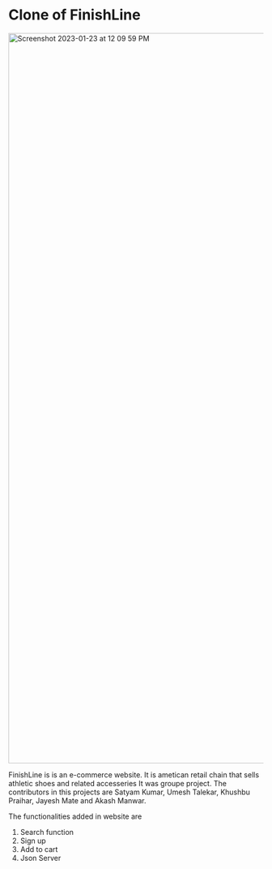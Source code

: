 # Clone of FinishLine
<img width="1440" alt="Screenshot 2023-01-23 at 12 09 59 PM" src="https://user-images.githubusercontent.com/112842012/213980290-5a2728a1-e7db-4a1d-8626-fc9abcc48a7d.png">

FinishLine is is an e-commerce website. It is ametican retail chain that sells athletic shoes and related accesseries 
It was groupe project. The contributors in this projects are Satyam Kumar, Umesh Talekar, Khushbu Praihar, Jayesh Mate and Akash Manwar.

The functionalities added in website are 
  1. Search function
  2. Sign up
  3. Add to cart
  4. Json Server
